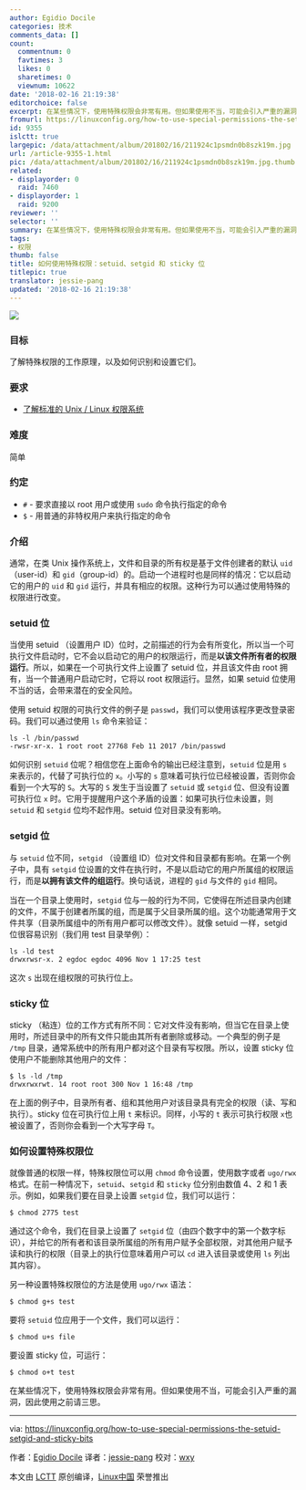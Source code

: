 ```yaml
---
author: Egidio Docile
categories: 技术
comments_data: []
count:
  commentnum: 0
  favtimes: 3
  likes: 0
  sharetimes: 0
  viewnum: 10622
date: '2018-02-16 21:19:38'
editorchoice: false
excerpt: 在某些情况下，使用特殊权限会非常有用。但如果使用不当，可能会引入严重的漏洞，因此使用之前请三思。
fromurl: https://linuxconfig.org/how-to-use-special-permissions-the-setuid-setgid-and-sticky-bits
id: 9355
islctt: true
largepic: /data/attachment/album/201802/16/211924c1psmdn0b8szk19m.jpg
url: /article-9355-1.html
pic: /data/attachment/album/201802/16/211924c1psmdn0b8szk19m.jpg.thumb.jpg
related:
- displayorder: 0
  raid: 7460
- displayorder: 1
  raid: 9200
reviewer: ''
selector: ''
summary: 在某些情况下，使用特殊权限会非常有用。但如果使用不当，可能会引入严重的漏洞，因此使用之前请三思。
tags:
- 权限
thumb: false
title: 如何使用特殊权限：setuid、setgid 和 sticky 位
titlepic: true
translator: jessie-pang
updated: '2018-02-16 21:19:38'
---
```


![](/data/attachment/album/201802/16/211924c1psmdn0b8szk19m.jpg)


### 目标


了解特殊权限的工作原理，以及如何识别和设置它们。


### 要求


* [了解标准的 Unix / Linux 权限系统](/article-7460-1.html)


### 难度


简单


### 约定


* `#` - 要求直接以 root 用户或使用 `sudo` 命令执行指定的命令
* `$` - 用普通的非特权用户来执行指定的命令


### 介绍


通常，在类 Unix 操作系统上，文件和目录的所有权是基于文件创建者的默认 `uid`（user-id）和 `gid`（group-id）的。启动一个进程时也是同样的情况：它以启动它的用户的 `uid` 和 `gid` 运行，并具有相应的权限。这种行为可以通过使用特殊的权限进行改变。


### setuid 位


当使用 setuid （设置用户 ID）位时，之前描述的行为会有所变化，所以当一个可执行文件启动时，它不会以启动它的用户的权限运行，而是**以该文件所有者的权限运行**。所以，如果在一个可执行文件上设置了 setuid 位，并且该文件由 root 拥有，当一个普通用户启动它时，它将以 root 权限运行。显然，如果 setuid 位使用不当的话，会带来潜在的安全风险。


使用 setuid 权限的可执行文件的例子是 `passwd`，我们可以使用该程序更改登录密码。我们可以通过使用 `ls` 命令来验证：



```
ls -l /bin/passwd
-rwsr-xr-x. 1 root root 27768 Feb 11 2017 /bin/passwd

```

如何识别 `setuid` 位呢？相信您在上面命令的输出已经注意到，`setuid` 位是用 `s` 来表示的，代替了可执行位的 `x`。小写的 `s` 意味着可执行位已经被设置，否则你会看到一个大写的 `S`。大写的 `S` 发生于当设置了 `setuid` 或 `setgid` 位、但没有设置可执行位 `x` 时。它用于提醒用户这个矛盾的设置：如果可执行位未设置，则 `setuid` 和 `setgid` 位均不起作用。setuid 位对目录没有影响。


### setgid 位


与 `setuid` 位不同，`setgid` （设置组 ID）位对文件和目录都有影响。在第一个例子中，具有 `setgid` 位设置的文件在执行时，不是以启动它的用户所属组的权限运行，而是**以拥有该文件的组运行**。换句话说，进程的 `gid` 与文件的 `gid` 相同。


当在一个目录上使用时，`setgid` 位与一般的行为不同，它使得在所述目录内创建的文件，不属于创建者所属的组，而是属于父目录所属的组。这个功能通常用于文件共享（目录所属组中的所有用户都可以修改文件）。就像 setuid 一样，setgid 位很容易识别（我们用 test 目录举例）：



```
ls -ld test
drwxrwsr-x. 2 egdoc egdoc 4096 Nov 1 17:25 test

```

这次 `s` 出现在组权限的可执行位上。


### sticky 位


sticky （粘连）位的工作方式有所不同：它对文件没有影响，但当它在目录上使用时，所述目录中的所有文件只能由其所有者删除或移动。一个典型的例子是 `/tmp` 目录，通常系统中的所有用户都对这个目录有写权限。所以，设置 sticky 位使用户不能删除其他用户的文件：



```
$ ls -ld /tmp
drwxrwxrwt. 14 root root 300 Nov 1 16:48 /tmp

```

在上面的例子中，目录所有者、组和其他用户对该目录具有完全的权限（读、写和执行）。sticky 位在可执行位上用 `t` 来标识。同样，小写的 `t` 表示可执行权限 `x`也被设置了，否则你会看到一个大写字母 `T`。


### 如何设置特殊权限位


就像普通的权限一样，特殊权限位可以用 `chmod` 命令设置，使用数字或者 `ugo/rwx` 格式。在前一种情况下，`setuid`、`setgid` 和 `sticky` 位分别由数值 4、2 和 1 表示。例如，如果我们要在目录上设置 `setgid` 位，我们可以运行：



```
$ chmod 2775 test

```

通过这个命令，我们在目录上设置了 `setgid` 位（由四个数字中的第一个数字标识），并给它的所有者和该目录所属组的所有用户赋予全部权限，对其他用户赋予读和执行的权限（目录上的执行位意味着用户可以 `cd` 进入该目录或使用 `ls` 列出其内容）。


另一种设置特殊权限位的方法是使用 `ugo/rwx` 语法：



```
$ chmod g+s test

```

要将 `setuid` 位应用于一个文件，我们可以运行：



```
$ chmod u+s file

```

要设置 sticky 位，可运行：



```
$ chmod o+t test

```

在某些情况下，使用特殊权限会非常有用。但如果使用不当，可能会引入严重的漏洞，因此使用之前请三思。




---


via: <https://linuxconfig.org/how-to-use-special-permissions-the-setuid-setgid-and-sticky-bits>


作者：[Egidio Docile](https://linuxconfig.org) 译者：[jessie-pang](https://github.com/jessie-pang) 校对：[wxy](https://github.com/wxy)


本文由 [LCTT](https://github.com/LCTT/TranslateProject) 原创编译，[Linux中国](https://linux.cn/) 荣誉推出